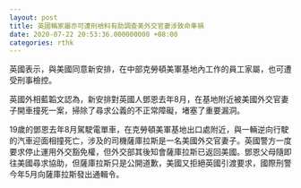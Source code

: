 ```yaml
---
layout: post
title: 英國稱家屬亦可遭刑檢料有助調查美外交官妻涉致命車禍
date: 2020-07-22 20:53:36.000000000 +08:00
categories: rthk
---
```


英國表示，與美國同意新安排，在中部克勞頓美軍基地內工作的員工家屬，也可遭受刑事檢控。

英國外相藍韜文認為，新安排對英國人鄧恩去年8月，在基地附近被美國外交官妻子開車撞死一案，掃除了尋求公義的不正常障礙，堵塞了重要漏洞。

19歲的鄧恩去年8月駕駛電單車，在克勞頓美軍基地出口處附近，與一輛逆向行駛的汽車迎面相撞死亡，涉及的司機薩庫拉斯是一名美國外交官妻子。英國警方一度要求停止運用外交豁免權，但外交部其後知會薩庫拉斯已返回美國。鄧恩父母隨即往美國尋求協助，但薩庫拉斯只是公開道歉，美國又拒絕英國引渡要求，國際刑警今年5月向薩庫拉斯發出通輯令。
